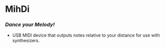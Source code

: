 # MihDi
### *Dance your Melody!*

- USB MIDI device that outputs notes relative to your distance for use with synthesizers.


